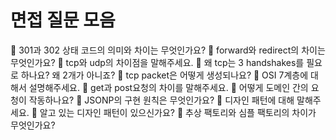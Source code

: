 # 면접 질문 모음
📌 301과 302 상태 코드의 의미와 차이는 무엇인가요?
📌 forward와 redirect의 차이는 무엇인가요?
📌 tcp와 udp의 차이점을 말해주세요.
📌 왜 tcp는 3 handshakes를 필요로 하나요? 왜 2개가 아니죠?
📌 tcp packet은 어떻게 생성되나요?
📌 OSI 7계층에 대해서 설명해주세요.
📌 get과 post요청의 차이를 말해주세요.
📌 어떻게 도메인 간의 요청이 작동하나요?
📌 JSONP의 구현 원칙은 무엇인가요?
📌 디자인 패턴에 대해 말해주세요.
📌 알고 있는 디자인 패턴이 있으신가요?
📌 추상 팩토리와 심플 팩토리의 차이가 무엇인가요?
